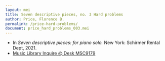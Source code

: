 ```yaml
---
layout: mei
title: Seven descriptive pieces, no. 3 Hard problems
author: Price, Florence B.
permalink: /price-hard-problems/
document: price_hard_problems_003.mei
---
```


- In *Seven descriptive pieces: for piano solo.* New York: Schirmer Rental Dept, 2021.
- <a href="https://tufts-primo.hosted.exlibrisgroup.com/permalink/f/bnf7qa/01TUN_ALMA21281768780003851" target="_blank">Music Library Inquire @ Desk MSC9179</a>

